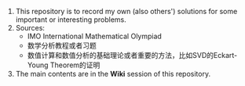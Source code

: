 1. This repository is to record my own (also others') solutions for some important or interesting problems.
2. Sources:
    * IMO International Mathematical Olympiad
    * 数学分析教程或者习题
    * 数值计算和数值分析的基础理论或者重要的方法，比如SVD的Eckart-Young Theorem的证明
3. The main contents are in the **Wiki** session of this repository. 
